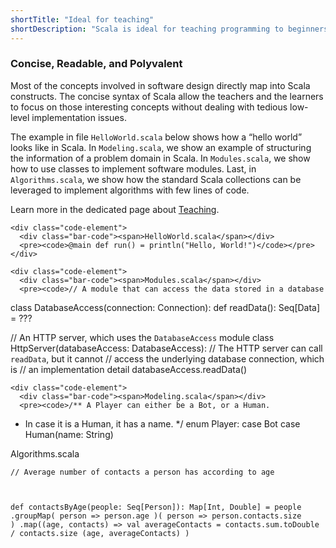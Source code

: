 ```yaml
---
shortTitle: "Ideal for teaching"
shortDescription: "Scala is ideal for teaching programming to beginners as well as for teaching advanced software engineering courses."
---
```


<div class="wrap">
  <div class="scala-text scala-text-large">
    <h3>Concise, Readable, and Polyvalent</h3>
    <p>
      Most of the concepts involved in software design directly map
      into Scala constructs. The concise syntax of Scala allow the teachers
      and the learners to focus on those interesting concepts without dealing
      with tedious low-level implementation issues.
    </p>
    <p>
      The example in file <code>HelloWorld.scala</code> below shows how a “hello
      world” looks like in Scala. In <code>Modeling.scala</code>, we show an
      example of structuring the information of a problem domain in Scala. In
      <code>Modules.scala</code>, we show how to use classes to implement
      software modules. Last, in <code>Algorithms.scala</code>, we show how the
      standard Scala collections can be leveraged to implement algorithms with
      few lines of code.
    </p>
    <p>
      Learn more in the dedicated page about
      <a href="{% link teach.md %}">Teaching</a>.
    </p>
  </div>

  <div class="scala-code">

    <div class="code-element">
      <div class="bar-code"><span>HelloWorld.scala</span></div>
      <pre><code>@main def run() = println("Hello, World!")</code></pre>
    </div>

    <div class="code-element">
      <div class="bar-code"><span>Modules.scala</span></div>
      <pre><code>// A module that can access the data stored in a database
class DatabaseAccess(connection: Connection):
  def readData(): Seq[Data] = ???

// An HTTP server, which uses the `DatabaseAccess` module
class HttpServer(databaseAccess: DatabaseAccess):
  // The HTTP server can call `readData`, but it cannot
  // access the underlying database connection, which is
  // an implementation detail
  databaseAccess.readData()</code></pre>
    </div>

  </div>

  <div class="scala-code">

    <div class="code-element">
      <div class="bar-code"><span>Modeling.scala</span></div>
      <pre><code>/** A Player can either be a Bot, or a Human.
  * In case it is a Human, it has a name.
  */
enum Player:
  case Bot
  case Human(name: String)</code></pre>
    </div>

    <div class="code-element">
      <div class="bar-code"><span>Algorithms.scala</span></div>
      <pre><code>// Average number of contacts a person has according to age
def contactsByAge(people: Seq[Person]): Map[Int, Double] =
  people
    .groupMap(
      person => person.age
    )(
      person => person.contacts.size
    )
    .map((age, contacts) =>
      val averageContacts =
        contacts.sum.toDouble / contacts.size
      (age, averageContacts)
    )</code></pre>
    </div>

  </div>
</div>
